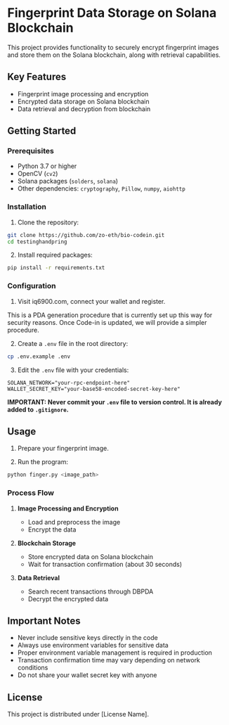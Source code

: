 # Fingerprint Data Storage on Solana Blockchain

This project provides functionality to securely encrypt fingerprint images and store them on the Solana blockchain, along with retrieval capabilities.

## Key Features

- Fingerprint image processing and encryption
- Encrypted data storage on Solana blockchain
- Data retrieval and decryption from blockchain

## Getting Started

### Prerequisites

- Python 3.7 or higher
- OpenCV (`cv2`)
- Solana packages (`solders`, `solana`)
- Other dependencies: `cryptography`, `Pillow`, `numpy`, `aiohttp`

### Installation

1. Clone the repository:
```bash
git clone https://github.com/zo-eth/bio-codein.git
cd testinghandpring
```

2. Install required packages:
```bash
pip install -r requirements.txt
```

### Configuration

1. Visit iq6900.com, connect your wallet and register.

This is a PDA generation procedure that is currently set up this way for security reasons. Once Code-in is updated, we will provide a simpler procedure.

2. Create a `.env` file in the root directory:
```bash
cp .env.example .env
```

3. Edit the `.env` file with your credentials:
```
SOLANA_NETWORK="your-rpc-endpoint-here"
WALLET_SECRET_KEY="your-base58-encoded-secret-key-here"
```

**IMPORTANT: Never commit your `.env` file to version control. It is already added to `.gitignore`.**

## Usage

1. Prepare your fingerprint image.

2. Run the program:
```python
python finger.py <image_path>
```

### Process Flow

1. **Image Processing and Encryption**
   - Load and preprocess the image
   - Encrypt the data

2. **Blockchain Storage**
   - Store encrypted data on Solana blockchain
   - Wait for transaction confirmation (about 30 seconds)

3. **Data Retrieval**
   - Search recent transactions through DBPDA
   - Decrypt the encrypted data

## Important Notes

- Never include sensitive keys directly in the code
- Always use environment variables for sensitive data
- Proper environment variable management is required in production
- Transaction confirmation time may vary depending on network conditions
- Do not share your wallet secret key with anyone

## License

This project is distributed under [License Name].
